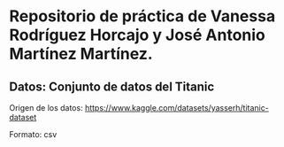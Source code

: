 # Repositorio de práctica de Vanessa Rodríguez Horcajo y José Antonio Martínez Martínez.

## Datos: Conjunto de datos del Titanic
Origen de los datos: https://www.kaggle.com/datasets/yasserh/titanic-dataset

Formato: csv
